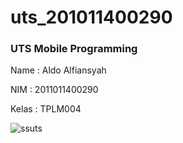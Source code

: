# uts_201011400290

<h3>UTS Mobile Programming</h3>

<p>Name  : Aldo Alfiansyah</p>
<p>NIM   : 2011011400290</p>
<p>Kelas : TPLM004</p>

![ssuts](https://user-images.githubusercontent.com/57839249/236397003-c46e2122-bc25-4621-b798-68a30bb88dd3.png)
